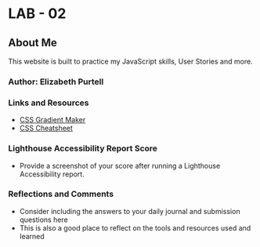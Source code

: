 # LAB - 02

## About Me

This website is built to practice my JavaScript skills, User Stories and more.

### Author: Elizabeth Purtell

### Links and Resources

* [CSS Gradient Maker](https://cssgradient.io/)
* [CSS Cheatsheet](https://overapi.com/css)

### Lighthouse Accessibility Report Score

* Provide a screenshot of your score after running a Lighthouse Accessibility report.

### Reflections and Comments

* Consider including the answers to your daily journal and submission questions here
* This is also a good place to reflect on the tools and resources used and learned
